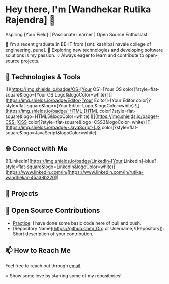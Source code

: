 # Hey there, I'm [Wandhekar Rutika Rajendra] 👋

Aspiring [Your Field] | Passionate Learner | Open Source Enthusiast

🌱 I'm a recent graduate in BE-IT from [smt. kashibai navale college of engineering, pune].
🚀 Exploring new technologies and developing software solutions is my passion.
💡 Always eager to learn and contribute to open-source projects.

## 🔧 Technologies & Tools

![](https://img.shields.io/badge/OS-[Your OS]-[Your OS color]?style=flat-square&logo=[Your OS Logo]&logoColor=white)
![](https://img.shields.io/badge/Editor-[Your Editor]-[Your Editor color]?style=flat-square&logo=[Your Editor Logo]&logoColor=white)
![](https://img.shields.io/badge/-HTML-[HTML color]?style=flat-square&logo=HTML5&logoColor=white)
![](https://img.shields.io/badge/-CSS-[CSS color]?style=flat-square&logo=CSS3&logoColor=white)
![](https://img.shields.io/badge/-JavaScript-[JS color]?style=flat-square&logo=JavaScript&logoColor=white)
<!-- Add more badges for your skills -->

## 🌐 Connect with Me

[![LinkedIn](https://img.shields.io/badge/LinkedIn-[Your LinkedIn]-blue?style=flat-square&logo=LinkedIn&logoColor=white)](https://www.linkedin.com/in/[https://www.linkedin.com/in/rutika-wandhekar-45a38b220])

## 🚀 Projects


## 🤝 Open Source Contributions

- [Practice](https://github.com/WandhekarRutikaRajendra/[Practice]): I have done some basic code here of pull and push.
- [Repository Name](https://github.com/[Org or Username]/[Repository]): Short description of your contribution.
<!-- Add more contributions with descriptions -->

## 📫 How to Reach Me

Feel free to reach out through [email](mailto:rutikawandhekar.skncoe.it@gmail.com).

⭐️ Show some love by starring some of my repositories!
